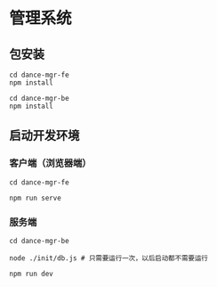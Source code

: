 # 管理系统

## 包安装

```shell
cd dance-mgr-fe
npm install
```

```shell
cd dance-mgr-be
npm install
```

## 启动开发环境

### 客户端（浏览器端）

```shell
cd dance-mgr-fe

npm run serve
```

### 服务端

```shell
cd dance-mgr-be

node ./init/db.js # 只需要运行一次，以后启动都不需要运行

npm run dev
```
